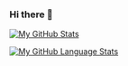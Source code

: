 ### Hi there 👋

[![My GitHub Stats](https://github-readme-stats.vercel.app/api/?username=Chairmichael&count_private=true&theme=tokyonight&showicons=true)]()

[![My GitHub Language Stats](https://github-readme-stats.vercel.app/api/top-langs/?username=Chairmichael&langs_count=5&theme=tokyonight)]()
<!--
**Chairmichael/Chairmichael** is a ✨ _special_ ✨ repository because its `README.md` (this file) appears on your GitHub profile.

Here are some ideas to get you started:

- 🔭 I’m currently working on ...
- 🌱 I’m currently learning ...
- 👯 I’m looking to collaborate on ...
- 🤔 I’m looking for help with ...
- 💬 Ask me about ...
- 📫 How to reach me: ...
- 😄 Pronouns: ...
- ⚡ Fun fact: ...
-->
